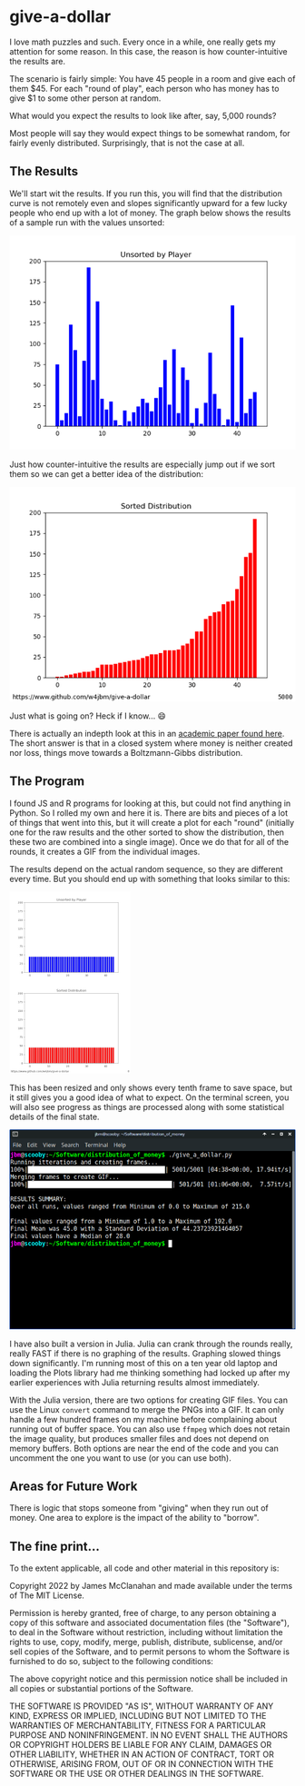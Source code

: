 # give-a-dollar

I love math puzzles and such. Every once in a while, one really gets my attention for some reason. In this case, the reason is how counter-intuitive the results are.

The scenario is fairly simple: You have 45 people in a room and give each of them $45. For each "round of play", each person who has money has to give $1 to some other person at random.

What would you expect the results to look like after, say, 5,000 rounds?

Most people will say they would expect things to be somewhat random, for fairly evenly distributed. Surprisingly, that is not the case at all.

## The Results

We'll start wit the results. If you run this, you will find that the distribution curve is not remotely even and slopes significantly upward for a few lucky people who end up with a lot of money. The graph below shows the results of a sample run with the values unsorted:

![Unsorted Results](https://github.com/w4jbm/give-a-dollar/raw/main/Images/plrs5000.png)

Just how counter-intuitive the results are especially jump out if we sort them so we can get a better idea of the distribution:

![Sorted Results](https://github.com/w4jbm/give-a-dollar/raw/main/Images/sort5000.png)

Just what is going on? Heck if I know... :smile:

There is actually an indepth look at this in an [academic paper found here](http://www2.physics.umd.edu/~yakovenk/papers/EPJB-17-723-2000.pdf). The short answer is that in a closed system where money is neither created nor loss, things move towards a Boltzmann-Gibbs distribution.

## The Program

I found JS and R programs for looking at this, but could not find anything in Python. So I rolled my own and here it is. There are bits and pieces of a lot of things that went into this, but it will create a plot for each "round" (initially one for the raw results and the other sorted to show the distribution, then these two are combined into a single image). Once we do that for all of the rounds, it creates a GIF from the individual images.

The results depend on the actual random sequence, so they are different every time. But you should end up with something that looks similar to this:

![Results as GIF](https://raw.githubusercontent.com/w4jbm/give-a-dollar/main/Images/resized.gif)

This has been resized and only shows every tenth frame to save space, but it still gives you a good idea of what to expect. On the terminal screen, you will also see progress as things are processed along with some statistical details of the final state.

![Screenshot](https://raw.githubusercontent.com/w4jbm/give-a-dollar/main/Images/Screenshot.png)

I have also built a version in Julia. Julia can crank through the rounds really, really FAST if there is no graphing of the results. Graphing slowed things down significantly. I'm running most of this on a ten year old laptop and loading the Plots library had me thinking something had locked up after my earlier experiences with Julia returning results almost immediately.

With the Julia version, there are two options for creating GIF files. You can use the Linux `convert` command to merge the PNGs into a GIF. It can only handle a few hundred frames on my machine before complaining about running out of buffer space. You can also use `ffmpeg` which does not retain the image quality, but produces smaller files and does not depend on memory buffers. Both options are near the end of the code and you can uncomment the one you want to use (or you can use both).

## Areas for Future Work

There is logic that stops someone from "giving" when they run out of money. One area to explore is the impact of the ability to "borrow".

## The fine print...

To the extent applicable, all code and other material in this repository is:

Copyright 2022 by James McClanahan and made available under the terms of The MIT License.

Permission is hereby granted, free of charge, to any person obtaining a copy of this software and associated documentation files (the "Software"), to deal in the Software without restriction, including without limitation the rights to use, copy, modify, merge, publish, distribute, sublicense, and/or sell copies of the Software, and to permit persons to whom the Software is furnished to do so, subject to the following conditions:

The above copyright notice and this permission notice shall be included in all copies or substantial portions of the Software.

THE SOFTWARE IS PROVIDED "AS IS", WITHOUT WARRANTY OF ANY KIND, EXPRESS OR IMPLIED, INCLUDING BUT NOT LIMITED TO THE WARRANTIES OF MERCHANTABILITY, FITNESS FOR A PARTICULAR PURPOSE AND NONINFRINGEMENT. IN NO EVENT SHALL THE AUTHORS OR COPYRIGHT HOLDERS BE LIABLE FOR ANY CLAIM, DAMAGES OR OTHER LIABILITY, WHETHER IN AN ACTION OF CONTRACT, TORT OR OTHERWISE, ARISING FROM, OUT OF OR IN CONNECTION WITH THE SOFTWARE OR THE USE OR OTHER DEALINGS IN THE SOFTWARE.
